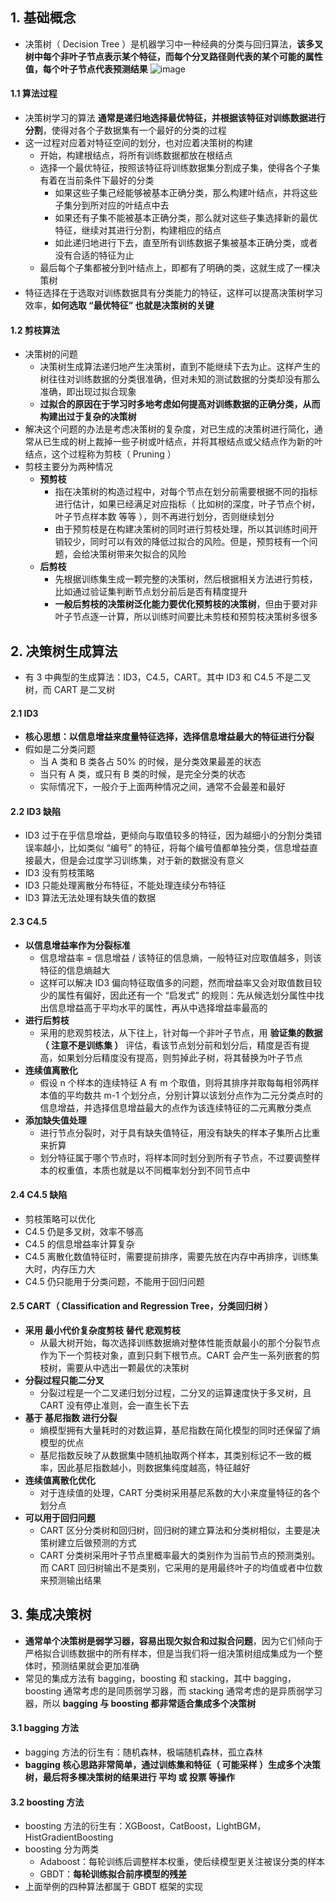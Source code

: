 ## 1. 基础概念

- 决策树（ Decision Tree ）是机器学习中一种经典的分类与回归算法，**该多叉树中每个非叶子节点表示某个特征，而每个分叉路径则代表的某个可能的属性值，每个叶子节点代表预测结果**
  ![image](https://github.com/jianyi-gronk/jianyi-gronk/assets/95062803/dd30cf3d-de49-477d-965f-ca25f8cdd9a3)

#### 1.1 算法过程

- 决策树学习的算法 **通常是递归地选择最优特征，并根据该特征对训练数据进行分割**，使得对各个子数据集有一个最好的分类的过程
- 这一过程对应着对特征空间的划分，也对应着决策树的构建
  - 开始，构建根结点，将所有训练数据都放在根结点
  - 选择一个最优特征，按照该特征将训练数据集分割成子集，使得各个子集有着在当前条件下最好的分类
    - 如果这些子集己经能够被基本正确分类，那么构建叶结点，并将这些子集分到所对应的叶结点中去
    - 如果还有子集不能被基本正确分类，那么就对这些子集选择新的最优特征，继续对其进行分割，构建相应的结点
    - 如此递归地进行下去，直至所有训练数据子集被基本正确分类，或者没有合适的特征为止
  - 最后每个子集都被分到叶结点上，即都有了明确的类，这就生成了一棵决策树
- 特征选择在于选取对训练数据具有分类能力的特征，这样可以提髙决策树学习效率，**如何选取 “最优特征” 也就是决策树的关键**

#### 1.2 剪枝算法

- 决策树的问题
  - 决策树生成算法递归地产生决策树，直到不能继续下去为止。这样产生的树往往对训练数据的分类很准确，但对未知的测试数据的分类却没有那么准确，即出现过拟合现象
  - **过拟合的原因在于学习时多地考虑如何提高对训练数据的正确分类，从而构建出过于复杂的决策树**
- 解决这个问题的办法是考虑决策树的复杂度，对已生成的决策树进行简化，通常从已生成的树上裁掉一些子树或叶结点，并将其根结点或父结点作为新的叶结点，这个过程称为剪枝（ Pruning ）
- 剪枝主要分为两种情况
  - **预剪枝**
    - 指在决策树的构造过程中，对每个节点在划分前需要根据不同的指标进行估计，如果已经满足对应指标（ 比如树的深度，叶子节点个树，叶子节点样本数 等等 ），则不再进行划分，否则继续划分
    - 由于预剪枝是在构建决策树的同时进行剪枝处理，所以其训练时间开销较少，同时可以有效的降低过拟合的风险。但是，预剪枝有一个问题，会给决策树带来欠拟合的风险
  - **后剪枝**
    - 先根据训练集生成一颗完整的决策树，然后根据相关方法进行剪枝，比如通过验证集判断节点划分前后是否有精度提升
    - **一般后剪枝的决策树泛化能力要优化预剪枝的决策树**，但由于要对非叶子节点逐一计算，所以训练时间要比未剪枝和预剪枝决策树多很多

## 2. 决策树生成算法

- 有 3 中典型的生成算法：ID3，C4.5，CART。其中 ID3 和 C4.5 不是二叉树，而 CART 是二叉树

#### 2.1 ID3

- **核心思想：以信息增益来度量特征选择，选择信息增益最大的特征进行分裂**
- 假如是二分类问题
  - 当 A 类和 B 类各占 50% 的时候，是分类效果最差的状态
  - 当只有 A 类，或只有 B 类的时候，是完全分类的状态
  - 实际情况下，一般介于上面两种情况之间，通常不会最差和最好

#### 2.2 ID3 缺陷

- ID3 过于在乎信息增益，更倾向与取值较多的特征，因为越细小的分割分类错误率越小，比如类似 “编号” 的特征，将每个编号值都单独分类，信息增益直接最大，但是会过度学习训练集，对于新的数据没有意义
- ID3 没有剪枝策略
- ID3 只能处理离散分布特征，不能处理连续分布特征
- ID3 算法无法处理有缺失值的数据

#### 2.3 C4.5

- **以信息增益率作为分裂标准**
  - 信息增益率 = 信息增益 / 该特征的信息熵，一般特征对应取值越多，则该特征的信息熵越大
  - 这样可以解决 ID3 偏向特征取值多的问题，然而增益率又会对取值数目较少的属性有偏好，因此还有一个 “启发式” 的规则：先从候选划分属性中找出信息增益高于平均水平的属性，再从中选择增益率最高的
- **进行后剪枝**
  - 采用的悲观剪枝法，从下往上，针对每一个非叶子节点，用 **验证集的数据（ 注意不是训练集 ）** 评估，看该节点划分前和划分后，精度是否有提高，如果划分后精度没有提高，则剪掉此子树，将其替换为叶子节点
- **连续值离散化**
  - 假设 n 个样本的连续特征 A 有 m 个取值，则将其排序并取每每相邻两样本值的平均数共 m-1 个划分点，分别计算以该划分点作为二元分类点时的信息增益，并选择信息增益最大的点作为该连续特征的二元离散分类点
- **添加缺失值处理**
  - 进行节点分裂时，对于具有缺失值特征，用没有缺失的样本子集所占比重来折算
  - 划分特征属于哪个节点时，将样本同时划分到所有子节点，不过要调整样本的权重值，本质也就是以不同概率划分到不同节点中

#### 2.4 C4.5 缺陷

- 剪枝策略可以优化
- C4.5 仍是多叉树，效率不够高
- C4.5 的信息增益率计算复杂
- C4.5 离散化数值特征时，需要提前排序，需要先放在内存中再排序，训练集大时，内存压力大
- C4.5 仍只能用于分类问题，不能用于回归问题

#### 2.5 CART（ Classification and Regression Tree，分类回归树 ）

- **采用 最小代价复杂度剪枝 替代 悲观剪枝**
  - 从最大树开始，每次选择训练数据熵对整体性能贡献最小的那个分裂节点作为下一个剪枝对象，直到只剩下根节点。CART 会产生一系列嵌套的剪枝树，需要从中选出一颗最优的决策树
- **分裂过程只能二分叉**
  - 分裂过程是一个二叉递归划分过程，二分叉的运算速度快于多叉树，且 CART 没有停止准则，会一直生长下去
- **基于 基尼指数 进行分裂**
  - 熵模型拥有大量耗时的对数运算，基尼指数在简化模型的同时还保留了熵模型的优点
  - 基尼指数反映了从数据集中随机抽取两个样本，其类别标记不一致的概率，因此基尼指数越小，则数据集纯度越高，特征越好
- **连续值离散化优化**
  - 对于连续值的处理，CART 分类树采用基尼系数的大小来度量特征的各个划分点
- **可以用于回归问题**
  - CART 区分分类树和回归树，回归树的建立算法和分类树相似，主要是决策树建立后做预测的方式
  - CART 分类树采用叶子节点里概率最大的类别作为当前节点的预测类别。而 CART 回归树输出不是类别，它采用的是用最终叶子的均值或者中位数来预测输出结果

## 3. 集成决策树

- **通常单个决策树是弱学习器，容易出现欠拟合和过拟合问题**，因为它们倾向于严格拟合训练数据中的所有样本，但是当我们将一组决策树组成集成为一个整体时，预测结果就会更加准确
- 常见的集成方法有 bagging，boosting 和 stacking，其中 bagging，boosting 通常考虑的是同质弱学习器，而 stacking 通常考虑的是异质弱学习器，所以 **bagging 与 boosting 都非常适合集成多个决策树**

#### 3.1 bagging 方法

- bagging 方法的衍生有：随机森林，极端随机森林，孤立森林
- **bagging 核心思路非常简单，通过训练集和特征（ 可能采样 ）生成多个决策树，最后将多棵决策树的结果进行 平均 或 投票 等操作**

#### 3.2 boosting 方法

- boosting 方法的衍生有：XGBoost，CatBoost，LightBGM，HistGradientBoosting
- boosting 分为两类
  - Adaboost：每轮训练后调整样本权重，使后续模型更关注被误分类的样本
  - GBDT：**每轮训练拟合前序模型的残差**
- 上面举例的四种算法都属于 GBDT 框架的实现
